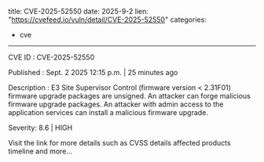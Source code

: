  
title: CVE-2025-52550
date: 2025-9-2
lien: "https://cvefeed.io/vuln/detail/CVE-2025-52550"
categories:
  - cve
---

CVE ID : CVE-2025-52550

Published :  Sept. 2
2025
12:15 p.m. | 25 minutes ago

Description : E3 Site Supervisor Control (firmware version < 2.31F01) firmware upgrade packages are unsigned. An attacker can forge malicious firmware upgrade packages. An attacker with admin access to the application services can install a malicious firmware upgrade.

Severity: 8.6 | HIGH

Visit the link for more details
such as CVSS details
affected products
timeline
and more...
